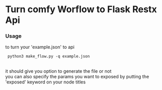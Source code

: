 # Turn comfy Worflow to Flask Restx Api


### Usage
to turn your 'example.json' to api

` python3 make_flow.py -q example.json`

<br>
it should give you option to generate the file or not
<br>
you can also specify the params you want to exposed by putting the 'exposed' keyword on your node titles

